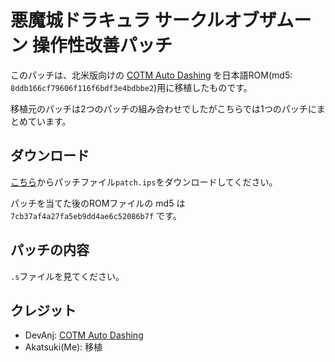 # 悪魔城ドラキュラ サークルオブザムーン 操作性改善パッチ

このパッチは、北米版向けの [COTM Auto Dashing](https://www.romhacking.net/hacks/6230/) を日本語ROM(md5: `8ddb166cf79606f116f6bdf3e4bdbbe2`)用に移植したものです。

移植元のパッチは2つのパッチの組み合わせでしたがこちらでは1つのパッチにまとめています。

## ダウンロード

[こちら](https://github.com/akatsuki105/Getsurin-Auto-Dash/releases)からパッチファイル`patch.ips`をダウンロードしてください。

パッチを当てた後のROMファイルの md5 は `7cb37af4a27fa5eb9dd4ae6c52086b7f` です。

## パッチの内容

`.s`ファイルを見てください。

## クレジット

- DevAnj: [COTM Auto Dashing](https://www.romhacking.net/hacks/6230/)
- Akatsuki(Me): 移植
